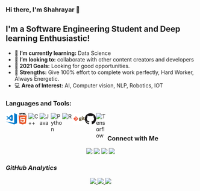 ### Hi there, I'm Shahrayar 👋

## I'm a Software Engineering Student and Deep learning Enthusiastic!
<!-- - 🔭 **I’m currently working on:** my website http://nestedtech.blogspot.com ! -->
- 🌱 **I’m currently learning:** Data Science
- 👬 **I’m looking to:** collaborate with other content creators and developers
- 🥅 **2021 Goals:** Looking for good opportunities.
- 🎯 **Strengths:** Give 100% effort to complete work perfectly, Hard Worker, Always Energetic.
- 💻 **Area of Interest:** AI, Computer vision, NLP, Robotics, IOT


### Languages and Tools:

<img align="left" alt="Visual Studio Code" width="30px" src="https://raw.githubusercontent.com/github/explore/80688e429a7d4ef2fca1e82350fe8e3517d3494d/topics/visual-studio-code/visual-studio-code.png" />
<img align="left" alt="HTML5" width="30px" src="https://raw.githubusercontent.com/github/explore/80688e429a7d4ef2fca1e82350fe8e3517d3494d/topics/html/html.png" />
<img align="left" alt="C++" width="30px" src="https://i.pinimg.com/originals/99/f8/87/99f887833c475448723d3c9ac16c179b.png" />
<img align="left" alt="Java" width="30px" src="https://www.oracle.com/a/tech/img/cb88-java-logo-001.jpg" />
<img align="left" alt="Python" width="30px" src="https://www.python.org/static/opengraph-icon-200x200.png" />
<img align="left" alt="R" width="30px" src="https://upload.wikimedia.org/wikipedia/commons/thumb/1/1b/R_logo.svg/1280px-R_logo.svg.png" />
<img align="left" alt="Git" width="30px" src="https://raw.githubusercontent.com/github/explore/80688e429a7d4ef2fca1e82350fe8e3517d3494d/topics/git/git.png" />
<img align="left" alt="GitHub" width="30px" src="https://raw.githubusercontent.com/github/explore/78df643247d429f6cc873026c0622819ad797942/topics/github/github.png" />
<img align="left" alt="Tensorflow" width="30px" src="https://cdn.jsdelivr.net/npm/simple-icons@v3/icons/tensorflow.svg" />

<br />
<br />
 
 ### Connect with Me

<p align="center">
<a href="https://www.shahrayar.tech"><img src="https://img.shields.io/badge/-shahrayar.tech-3423A6?style=flat&logo=Google-Chrome&logoColor=white"/></a>
<a href="https://www.linkedin.com/in/muhammad-shahrayar-b1bb911a0/"><img src="https://img.shields.io/badge/-Muhammad%20Shahrayar-0077B5?style=flat&logo=Linkedin&logoColor=white"/></a>
<a href="mailto:shahrayar.datascientist@gmail.com"><img src="https://img.shields.io/badge/-shahrayar-D14836?style=flat&logo=Gmail&logoColor=white"/></a>
<a href="https://www.facebook.com/shahrayar.malik.39/"><img src="https://img.shields.io/badge/-shahrayar-1877F2?style=flat&logo=Facebook&logoColor=white"/></a>

 
 
 <h3><i>GitHub Analytics</i></h3>

<p align="center">
<a href="https://github.com/shahrayar123">
  <img height="180em" src="https://github-readme-stats.vercel.app/api?username=shahrayar123&show_icons=true&theme=radical&include_all_commits=true&count_private=true"/>
  <img height="180em" src="https://github-readme-stats-eight-theta.vercel.app/api/top-langs/?username=shahrayar123&layout=compact&langs_count=8&theme=radical"/>
</a>
  <img width="90%" src="https://github-readme-streak-stats.herokuapp.com/?user=shahrayar123&show_icons=true&locale=en&layout=demo&theme=chartreuse-dark&hide_border=true" />
</p>
</p>
